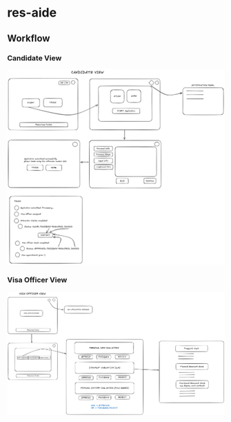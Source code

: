 # res-aide

## Workflow
### Candidate View
![alt text](assets/candidate-view.png)

### Visa Officer View
![alt text](assets/officer-view.png)